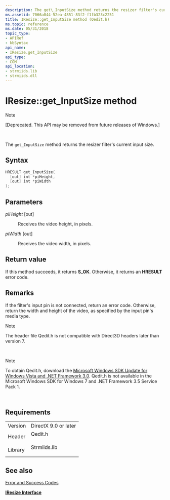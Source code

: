 ```yaml
---
description: The get\_InputSize method returns the resizer filter's current input size.
ms.assetid: 7066a044-52ea-4851-83f2-f1fb323c2251
title: IResize::get_InputSize method (Qedit.h)
ms.topic: reference
ms.date: 05/31/2018
topic_type: 
- APIRef
- kbSyntax
api_name: 
- IResize.get_InputSize
api_type: 
- COM
api_location: 
- strmiids.lib
- strmiids.dll
---
```


# IResize::get\_InputSize method

> [!Note]  
> \[Deprecated. This API may be removed from future releases of Windows.\]

 

The `get_InputSize` method returns the resizer filter's current input size.

## Syntax


```C++
HRESULT get_InputSize(
  [out] int *piHeight,
  [out] int *piWidth
);
```



## Parameters

<dl> <dt>

*piHeight* \[out\]
</dt> <dd>

Receives the video height, in pixels.

</dd> <dt>

*piWidth* \[out\]
</dt> <dd>

Receives the video width, in pixels.

</dd> </dl>

## Return value

If this method succeeds, it returns **S\_OK**. Otherwise, it returns an **HRESULT** error code.

## Remarks

If the filter's input pin is not connected, return an error code. Otherwise, return the width and height of the video, as specified by the input pin's media type.

> [!Note]  
> The header file Qedit.h is not compatible with Direct3D headers later than version 7.

 

> [!Note]  
> To obtain Qedit.h, download the [Microsoft Windows SDK Update for Windows Vista and .NET Framework 3.0](https://msdn.microsoft.com/windowsvista/bb980924.aspx). Qedit.h is not available in the Microsoft Windows SDK for Windows 7 and .NET Framework 3.5 Service Pack 1.

 

## Requirements



|                    |                                                                                         |
|--------------------|-----------------------------------------------------------------------------------------|
| Version<br/> | DirectX 9.0 or later<br/>                                                         |
| Header<br/>  | <dl> <dt>Qedit.h</dt> </dl>      |
| Library<br/> | <dl> <dt>Strmiids.lib</dt> </dl> |



## See also

<dl> <dt>

[Error and Success Codes](error-and-success-codes.md)
</dt> <dt>

[**IResize Interface**](iresize.md)
</dt> </dl>

 

 




